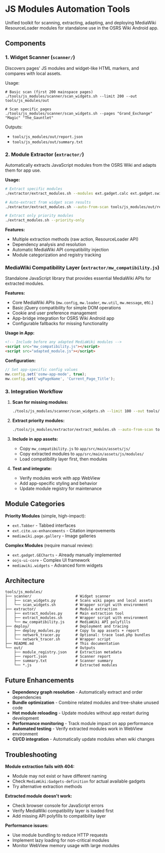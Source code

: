 # JS Modules Automation Tools

Unified toolkit for scanning, extracting, adapting, and deploying MediaWiki ResourceLoader modules for standalone use in the OSRS Wiki Android app.

## Components

### 1. Widget Scanner (`scanner/`)
Discovers pages' JS modules and widget-like HTML markers, and compares with local assets.

Usage:
```
# Basic scan (first 200 mainspace pages)
./tools/js_modules/scanner/scan_widgets.sh --limit 200 --out tools/js_modules/out

# Scan specific pages
./tools/js_modules/scanner/scan_widgets.sh --pages "Grand_Exchange" "Magic" "The_Gauntlet"
```

Outputs:
- `tools/js_modules/out/report.json`
- `tools/js_modules/out/summary.txt`

### 2. Module Extractor (`extractor/`)
Automatically extracts JavaScript modules from the OSRS Wiki and adapts them for app use.

**Usage:**
```bash
# Extract specific modules
./extractor/extract_modules.sh --modules ext.gadget.calc ext.gadget.switch-infobox

# Auto-extract from widget scan results  
./extractor/extract_modules.sh --auto-from-scan tools/js_modules/out/report.json

# Extract only priority modules
./extract_modules.sh --priority-only
```

**Features:**
- Multiple extraction methods (raw action, ResourceLoader API)
- Dependency analysis and resolution
- Automatic MediaWiki API compatibility injection
- Module categorization and registry tracking

### MediaWiki Compatibility Layer (`extractor/mw_compatibility.js`)
Standalone JavaScript library that provides essential MediaWiki APIs for extracted modules.

**Features:**
- Core MediaWiki APIs (`mw.config`, `mw.loader`, `mw.util`, `mw.message`, etc.)
- Basic jQuery compatibility for simple DOM operations
- Cookie and user preference management
- App-bridge integration for OSRS Wiki Android app
- Configurable fallbacks for missing functionality

**Usage in App:**
```html
<!-- Include before any adapted MediaWiki modules -->
<script src="mw_compatibility.js"></script>
<script src="adapted_module.js"></script>
```

**Configuration:**
```javascript
// Set app-specific config values
mw.config.set('osmw-app-mode', true);
mw.config.set('wgPageName', 'Current_Page_Title');
```

### 3. Integration Workflow

1. **Scan for missing modules:**
   ```bash
   ./tools/js_modules/scanner/scan_widgets.sh --limit 100 --out tools/js_modules/out
   ```

2. **Extract priority modules:**
   ```bash
   ./tools/js_modules/extractor/extract_modules.sh --auto-from-scan tools/js_modules/out/report.json --priority-only
   ```

3. **Include in app assets:**
   - Copy `mw_compatibility.js` to `app/src/main/assets/js/`
   - Copy extracted modules to `app/src/main/assets/js/modules/`
   - Load compatibility layer first, then modules

4. **Test and integrate:**
   - Verify modules work with app WebView
   - Add app-specific styling and behavior
   - Update module registry for maintenance

## Module Categories

**Priority Modules** (simple, high-impact):
- `ext.Tabber` - Tabbed interfaces
- `ext.cite.ux-enhancements` - Citation improvements  
- `mediawiki.page.gallery` - Image galleries

**Complex Modules** (require manual review):
- `ext.gadget.GECharts` - Already manually implemented
- `oojs-ui-core` - Complex UI framework
- `mediawiki.widgets` - Advanced form widgets

## Architecture

```
tools/js_modules/
├── scanner/                    # Widget scanner
│   ├── scan_widgets.py         # Scans wiki pages and local assets
│   └── scan_widgets.sh         # Wrapper script with environment
├── extractor/                  # Module extraction
│   ├── extract_modules.py      # Main extraction tool
│   ├── extract_modules.sh      # Wrapper script with environment
│   └── mw_compatibility.js     # MediaWiki API polyfills
├── deploy/                     # Deployment and tracing
│   ├── deploy_modules.py       # Copy to app assets + report
│   ├── network_tracer.py       # Optional: trace load.php bundles
│   └── network_tracer.sh       # Wrapper script
├── README.md                   # This documentation
└── out/                        # Outputs
    ├── module_registry.json    # Extraction metadata
    ├── report.json             # Scanner report
    ├── summary.txt             # Scanner summary
    └── *.js                    # Extracted modules
```

## Future Enhancements

- **Dependency graph resolution** - Automatically extract and order dependencies
- **Bundle optimization** - Combine related modules and tree-shake unused code
- **Hot module reloading** - Update modules without app restart during development  
- **Performance monitoring** - Track module impact on app performance
- **Automated testing** - Verify extracted modules work in WebView environment
- **CI/CD integration** - Automatically update modules when wiki changes

## Troubleshooting

**Module extraction fails with 404:**
- Module may not exist or have different naming
- Check `MediaWiki:Gadgets-definition` for actual available gadgets
- Try alternative extraction methods

**Extracted module doesn't work:**
- Check browser console for JavaScript errors
- Verify MediaWiki compatibility layer is loaded first
- Add missing API polyfills to compatibility layer

**Performance issues:**
- Use module bundling to reduce HTTP requests
- Implement lazy loading for non-critical modules
- Monitor WebView memory usage with large modules
